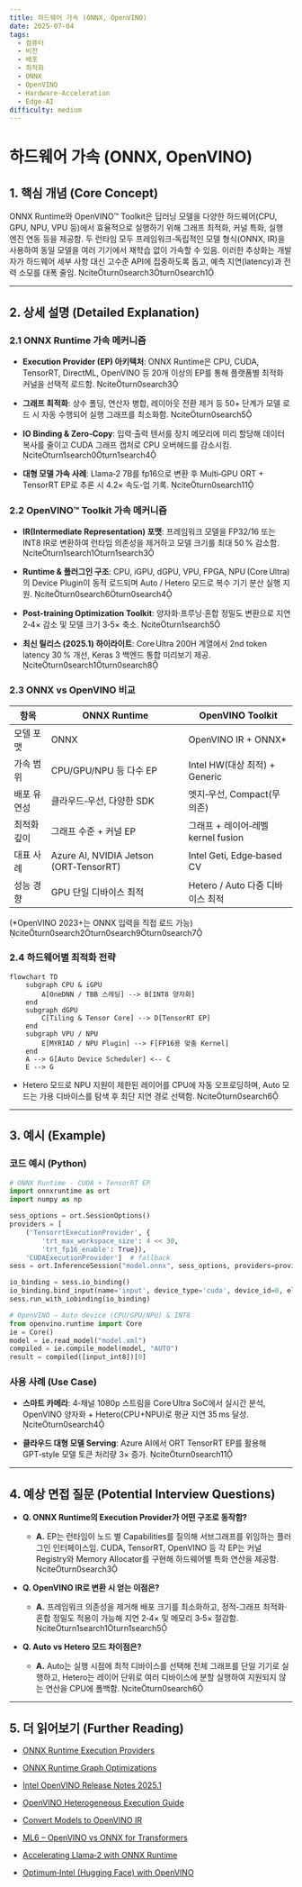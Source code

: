 ```yaml
---
title: 하드웨어 가속 (ONNX, OpenVINO)
date: 2025-07-04
tags:
  - 컴퓨터
  - 비전
  - 배포
  - 최적화
  - ONNX
  - OpenVINO
  - Hardware-Acceleration
  - Edge-AI
difficulty: medium
---
```


# 하드웨어 가속 (ONNX, OpenVINO)

## 1. 핵심 개념 (Core Concept)

ONNX Runtime와 OpenVINO™ Toolkit은 딥러닝 모델을 다양한 하드웨어(CPU, GPU, NPU, VPU 등)에서 효율적으로 실행하기 위해 그래프 최적화, 커널 특화, 실행 엔진 연동 등을 제공함. 두 런타임 모두 프레임워크‑독립적인 모델 형식(ONNX, IR)을 사용하여 동일 모델을 여러 기기에서 재학습 없이 가속할 수 있음. 이러한 추상화는 개발자가 하드웨어 세부 사항 대신 고수준 API에 집중하도록 돕고, 예측 지연(latency)과 전력 소모를 대폭 줄임. citeturn0search3turn0search1

---

## 2. 상세 설명 (Detailed Explanation)

### 2.1 ONNX Runtime 가속 메커니즘

- **Execution Provider (EP) 아키텍처**: ONNX Runtime은 CPU, CUDA, TensorRT, DirectML, OpenVINO 등 20개 이상의 EP를 통해 플랫폼별 최적화 커널을 선택적 로드함. citeturn0search3
    
- **그래프 최적화**: 상수 폴딩, 연산자 병합, 레이아웃 전환 제거 등 50+ 단계가 모델 로드 시 자동 수행되어 실행 그래프를 최소화함. citeturn0search5
    
- **IO Binding & Zero‑Copy**: 입력·출력 텐서를 장치 메모리에 미리 할당해 데이터 복사를 줄이고 CUDA 그래프 캡처로 CPU 오버헤드를 감소시킴. citeturn1search0turn1search4
    
- **대형 모델 가속 사례**: Llama‑2 7B를 fp16으로 변환 후 Multi‑GPU ORT + TensorRT EP로 추론 시 4.2× 속도‑업 기록. citeturn0search11
    

### 2.2 OpenVINO™ Toolkit 가속 메커니즘

- **IR(Intermediate Representation) 포맷**: 프레임워크 모델을 FP32/16 또는 INT8 IR로 변환하여 런타임 의존성을 제거하고 모델 크기를 최대 50 % 감소함. citeturn1search1turn1search3
    
- **Runtime & 플러그인 구조**: CPU, iGPU, dGPU, VPU, FPGA, NPU (Core Ultra)의 Device Plugin이 동적 로드되며 Auto / Hetero 모드로 복수 기기 분산 실행 지원. citeturn0search6turn0search4
    
- **Post‑training Optimization Toolkit**: 양자화·프루닝·혼합 정밀도 변환으로 지연 2‑4× 감소 및 모델 크기 3‑5× 축소. citeturn1search5
    
- **최신 릴리스 (2025.1) 하이라이트**: Core Ultra 200H 계열에서 2nd token latency 30 % 개선, Keras 3 백엔드 통합 미리보기 제공. citeturn0search1turn0search8
    

### 2.3 ONNX vs OpenVINO 비교

|항목|ONNX Runtime|OpenVINO Toolkit|
|---|---|---|
|모델 포맷|ONNX|OpenVINO IR + ONNX*|
|가속 범위|CPU/GPU/NPU 등 다수 EP|Intel HW(대상 최적) + Generic|
|배포 유연성|클라우드‑우선, 다양한 SDK|엣지‑우선, Compact(무의존)|
|최적화 깊이|그래프 수준 + 커널 EP|그래프 + 레이어‑레벨 kernel fusion|
|대표 사례|Azure AI, NVIDIA Jetson (ORT‑TensorRT)|Intel Geti, Edge‑based CV|
|성능 경향|GPU 단일 디바이스 최적|Hetero / Auto 다중 디바이스 최적|

(*OpenVINO 2023+는 ONNX 입력을 직접 로드 가능) citeturn0search2turn0search9turn0search7

### 2.4 하드웨어별 최적화 전략

```mermaid
flowchart TD
    subgraph CPU & iGPU
        A[OneDNN / TBB 스레딩] --> B[INT8 양자화]
    end
    subgraph dGPU
        C[Tiling & Tensor Core] --> D[TensorRT EP]
    end
    subgraph VPU / NPU
        E[MYRIAD / NPU Plugin] --> F[FP16용 맞춤 Kernel]
    end
    A --> G[Auto Device Scheduler] <-- C
    E --> G
```

- Hetero 모드로 NPU 지원이 제한된 레이어를 CPU에 자동 오프로딩하며, Auto 모드는 가용 디바이스를 탐색 후 최단 지연 경로 선택함. citeturn0search6
    

---

## 3. 예시 (Example)

### 코드 예시 (Python)

```python
# ONNX Runtime - CUDA + TensorRT EP
import onnxruntime as ort
import numpy as np

sess_options = ort.SessionOptions()
providers = [
    ('TensorrtExecutionProvider', {
        'trt_max_workspace_size': 4 << 30,
        'trt_fp16_enable': True}),
    'CUDAExecutionProvider']  # fallback
sess = ort.InferenceSession("model.onnx", sess_options, providers=providers)

io_binding = sess.io_binding()
io_binding.bind_input(name='input', device_type='cuda', device_id=0, element_type=np.float16, shape=x.shape, buffer_ptr=x.data_ptr())
sess.run_with_iobinding(io_binding)
```

```python
# OpenVINO – Auto device (CPU/GPU/NPU) & INT8
from openvino.runtime import Core
ie = Core()
model = ie.read_model("model.xml")
compiled = ie.compile_model(model, "AUTO")
result = compiled([input_int8])[0]
```

### 사용 사례 (Use Case)

- **스마트 카메라**: 4‑채널 1080p 스트림을 Core Ultra SoC에서 실시간 분석, OpenVINO 양자화 + Hetero(CPU+NPU)로 평균 지연 35 ms 달성. citeturn0search4
    
- **클라우드 대형 모델 Serving**: Azure AI에서 ORT TensorRT EP를 활용해 GPT‑style 모델 토큰 처리량 3× 증가. citeturn0search11
    

---

## 4. 예상 면접 질문 (Potential Interview Questions)

- **Q. ONNX Runtime의 Execution Provider가 어떤 구조로 동작함?**
    
    - **A.** EP는 런타임이 노드 별 Capabilities를 질의해 서브그래프를 위임하는 플러그인 인터페이스임. CUDA, TensorRT, OpenVINO 등 각 EP는 커널 Registry와 Memory Allocator를 구현해 하드웨어별 특화 연산을 제공함. citeturn0search3
        
- **Q. OpenVINO IR로 변환 시 얻는 이점은?**
    
    - **A.** 프레임워크 의존성을 제거해 배포 크기를 최소화하고, 정적‑그래프 최적화·혼합 정밀도 적용이 가능해 지연 2‑4× 및 메모리 3‑5× 절감함. citeturn1search1turn1search5
        
- **Q. Auto vs Hetero 모드 차이점은?**
    
    - **A.** Auto는 실행 시점에 최적 디바이스를 선택해 전체 그래프를 단일 기기로 실행하고, Hetero는 레이어 단위로 여러 디바이스에 분할 실행하여 지원되지 않는 연산을 CPU에 폴백함. citeturn0search6
        

---

## 5. 더 읽어보기 (Further Reading)

- [ONNX Runtime Execution Providers](https://onnxruntime.ai/docs/execution-providers/)
    
- [ONNX Runtime Graph Optimizations](https://onnxruntime.ai/docs/performance/model-optimizations/)
    
- [Intel OpenVINO Release Notes 2025.1](https://www.intel.com/content/www/us/en/developer/articles/release-notes/openvino/2025-1.html)
    
- [OpenVINO Heterogeneous Execution Guide](https://docs.openvino.ai/2023.3/openvino_docs_OV_UG_Hetero_execution.html)
    
- [Convert Models to OpenVINO IR](https://docs.openvino.ai/2025/openvino-workflow/model-preparation/convert-model-to-ir.html)
    
- [ML6 – OpenVINO vs ONNX for Transformers](https://blog.ml6.eu/openvino-vs-onnx-for-transformers-in-production-3e10c01520c8)
    
- [Accelerating Llama‑2 with ONNX Runtime](https://onnxruntime.ai/blogs/accelerating-llama-2)
    
- [Optimum‑Intel (Hugging Face) with OpenVINO](https://docs.openvino.ai/2025/openvino-workflow-generative/inference-with-optimum-intel.html)